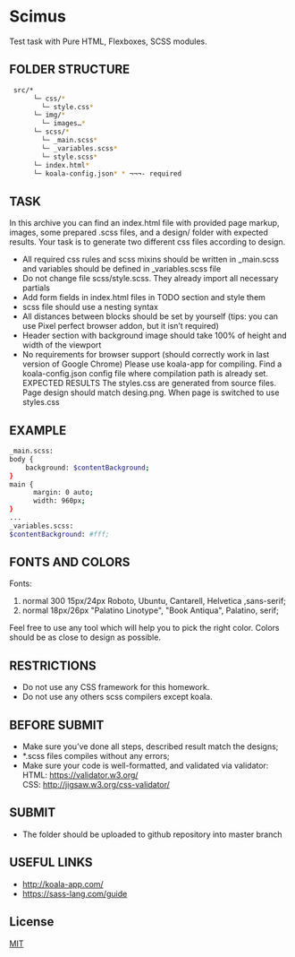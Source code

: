 # Scimus

Test task with Pure HTML, Flexboxes, SCSS modules.

## FOLDER STRUCTURE

```sh
 src/*
      └─ css/*
        └─ style.css*
      └─ img/*
        └─ images…*
      └─ scss/*
        └─ _main.scss*
        └─ _variables.scss*
        └─ style.scss*
      └─ index.html*
      └─ koala-config.json*	* ¬¬¬- required
```



## TASK
In this archive you can find an index.html file with provided page markup, images, some prepared .scss files, and a design/ folder with expected results.
Your task is to generate two different css files according to design.
-	All required css rules and scss mixins should be written in _main.scss and variables should be  defined in _variables.scss file
-	Do not change file scss/style.scss. They already import all necessary partials
-	Add form fields in index.html files in TODO section and style them
-	scss file should use a nesting syntax
-	All distances between blocks should be set by yourself (tips: you can use Pixel perfect browser addon, but it isn’t required)
-	Header section with background image should take 100% of height and width of the viewport
-	No requirements for browser support (should correctly work in last version of Google Chrome)
Please use koala-app for compiling. Find a koala-config.json config file where compilation path is already set.
EXPECTED RESULTS
The styles.css are generated from source files.
Page design should match desing.png. When page is switched to use styles.css


## EXAMPLE

```sh
_main.scss:
body {
    background: $contentBackground;
}
main {
      margin: 0 auto;
      width: 960px;
}
...
_variables.scss:
$contentBackground: #fff;
```

## FONTS AND COLORS
Fonts: 
1)	normal 300 15px/24px Roboto, Ubuntu, Cantarell, Helvetica ,sans-serif;
2)	normal 18px/26px "Palatino Linotype", "Book Antiqua", Palatino, serif;

Feel free to use any tool which will help you to pick the right color. Colors should be as close to design as possible. 

## RESTRICTIONS
-	Do not use any CSS framework for this homework.
-	Do not use any others scss compilers except koala.
## BEFORE SUBMIT
-	Make sure you’ve done all steps, described result match the designs;
-	*.scss files compiles without any errors;
-	Make sure your code is well-formatted, and validated via validator:
HTML: https://validator.w3.org/  
CSS: http://jigsaw.w3.org/css-validator/

## SUBMIT
-	The folder should be uploaded to github repository into master branch

## USEFUL LINKS
-	http://koala-app.com/
-	https://sass-lang.com/guide

## License
[MIT](https://choosealicense.com/licenses/mit/)